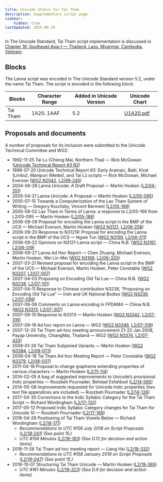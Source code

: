 ```yaml
---
title: Unicode Status for Tai Tham
description: Supplementary script page
sidebar:
    hidden: true
lastUpdated: 2025-09-29
---
```


In The Unicode Standard, Tai Tham script implementation is discussed in [Chapter 16: Southeast Asia-I — Thailand, Laos, Myanmar, Cambodia, Vietnam](https://www.unicode.org/versions/latest/core-spec/chapter-16/#G53337).

## Blocks

The Lanna script was encoded in The Unicode Standard version 5.2, under the name Tai Tham. The script is encoded in the following block:

| Blocks | Character Range | Added in Unicode Version | Unicode Chart |
| ------ | --------------- | ------------------------ | ------------- |
| Tai Tham | 1A20..1AAF | 5.2 | [U1A20.pdf](http://www.unicode.org/charts/PDF/U1A20.pdf) |

## Proposals and documents

A number of proposals for its inclusion were submitted to the Unicode Technical Committee and WG2:
- 1992-11-25 Tai Lu (Chieng Mai, Northern Thai) — Rick McGowan ([Unicode Technical Report #3 R2](http://www.unicode.org/reports/tr3-2/))
- 1999-07-20 Unicode Technical Report #3: Early Aramaic, Balti, Kirat (Limbu), Manipuri (Meitei), and Tai Lü scripts — Rick McGowan, Michael Everson ([WG2 N2042](https://www.unicode.org/wg2/docs/n2042.pdf), [L2/99-245](http://www.unicode.org/L2/L1999/n2042.pdf))
- 2004-06-28 Lanna Unicode: A Draft Proposal — Martin Hosken ([L2/04-351](http://www.unicode.org/cgi-bin/GetMatchingDocs.pl?L2/04-351))
- 2005-04-21 Lanna Unicode: A Proposal — Martin Hosken  ([L2/05-095](http://www.unicode.org/cgi-bin/GetMatchingDocs.pl?L2/05-095))
- 2005-07-15 Towards a Computerization of the Lao Tham System of Writing — Gregory Kourilsky, Vincent Berment  ([L2/05-166](http://www.unicode.org/cgi-bin/GetMatchingDocs.pl?L2/05-166))
- 2005-08-02 Lao Tham in Terms of Lanna: a response to L2/05-166 from L2/05-095 — Martin Hosken  ([L2/05-188](http://www.unicode.org/cgi-bin/GetMatchingDocs.pl?L2/05-188))
- 2006-08-06 Proposal for encoding the Lanna script in the BMP of the UCS — Michael Everson, Martin Hosken ([WG2 N3121](https://www.unicode.org/wg2/docs/n3121.pdf), [L2/06-258](http://www.unicode.org/cgi-bin/GetMatchingDocs.pl?L2/06-258))
- 2006-09-20 Response to N3121R: Proposal for encoding the Lanna script in the BMP of the UCS — Ngwe Tun  ([WG2 N3159](https://www.unicode.org/wg2/docs/n3159.pdf), [L2/06-311](http://www.unicode.org/cgi-bin/GetMatchingDocs.pl?L2/06-311))
- 2006-09-22 Opinions on N3121-Lanna script — China N.B.  ([WG2 N3161](https://www.unicode.org/wg2/docs/n3161.pdf), [L2/06-319](http://www.unicode.org/cgi-bin/GetMatchingDocs.pl?L2/06-319))
- 2006-09-27 Lanna Ad Hoc Report — Chen Zhuang, Michael Everson, Martin Hosken, Wei Lin-Mei ([WG2 N3169](https://www.unicode.org/wg2/docs/n3169.pdf), [L2/06-320](http://www.unicode.org/cgi-bin/GetMatchingDocs.pl?L2/06-320))
- 2007-03-21 Revised proposal for encoding the Lanna script in the BMP of the UCS — Michael Everson, Martin Hosken, Peter Constable ([WG2 N3207](https://www.unicode.org/wg2/docs/n3207.pdf), [L2/07-007](http://www.unicode.org/cgi-bin/GetMatchingDocs.pl?L2/07-007))
- 2007-04-03 Proposing on Encoding Old Tai Lue — China N.B.  ([WG2 N3238](https://www.unicode.org/wg2/docs/n3238.pdf), [L2/07-101](http://www.unicode.org/cgi-bin/GetMatchingDocs.pl?L2/07-101))
- 2007-04-11 Response to Chinese contribution N3238, “Proposing on Encoding Old Tai Lue” — Irish and UK National Bodies ([WG2 N3239](https://www.unicode.org/wg2/docs/n3239.pdf), [L2/07-098](http://www.unicode.org/cgi-bin/GetMatchingDocs.pl?L2/07-098))
- 2007-09-06 Comments on Lanna encoding in FPDAM4 — China N.B.  ([WG2 N3313](https://www.unicode.org/wg2/docs/n3313.pdf), [L2/07-307](http://www.unicode.org/cgi-bin/GetMatchingDocs.pl?L2/07-307))
- 2007-09-10 Response to N3313 — Martin Hosken  ([WG2 N3342](https://www.unicode.org/wg2/docs/n3342.pdf), [L2/07-316](http://www.unicode.org/cgi-bin/GetMatchingDocs.pl?L2/07-316))
- 2007-09-19 Ad hoc report on Lanna — WG2  ([WG2 N3346](https://www.unicode.org/wg2/docs/n3346.pdf), [L2/07-319](http://www.unicode.org/cgi-bin/GetMatchingDocs.pl?L2/07-319))
- 2007-12-20 Tai Tham ad-hoc meeting announcement 21-22 Jan 2008, Payap University, ChiangMai, Thailand — WG2  ([WG2 N3374](https://www.unicode.org/wg2/docs/n3374.pdf), [L2/07-420](http://www.unicode.org/cgi-bin/GetMatchingDocs.pl?L2/07-420))
- 2008-01-28 Tai Tham Subjoined Variants — Martin Hosken  ([WG2 N3384](https://www.unicode.org/wg2/docs/n3384.pdf), [L2/08-073](http://www.unicode.org/cgi-bin/GetMatchingDocs.pl?L2/08-073))
- 2008-04-18 Tai Tham Ad-hoc Meeting Report — Peter Constable  ([WG2 N3379](https://www.unicode.org/wg2/docs/n3379.pdf), [L2/08-037](http://www.unicode.org/cgi-bin/GetMatchingDocs.pl?L2/08-037))
- 2011-04-18 Proposal to change grapheme extending properties of various characters — Martin Hosken  ([L2/11-114](http://www.unicode.org/cgi-bin/GetMatchingDocs.pl?L2/11-114))
- 2014-02-05 A bag of suggested improvements to Unicode’s provisional Indic properties — Roozbeh Pournader, Behdad Esfahbod  ([L2/14-065](http://www.unicode.org/cgi-bin/GetMatchingDocs.pl?L2/14-065))
- 2014-05-08 Improvements requested for Unicode Indic properties (two text file appendices are included) — Roozbeh Pournader  ([L2/14-126](http://www.unicode.org/cgi-bin/GetMatchingDocs.pl?L2/14-126))
- 2017-04-30 Corrections to the Indic Syllabic Category for the Tai Tham Script — Richard Wordingham ([L2/17-120](http://www.unicode.org/cgi-bin/GetMatchingDocs.pl?L2/17-120))
- 2017-05-12 Proposed Indic Syllabic Category changes for Tai Tham for Unicode 10 — Roozbeh Pournader ([L2/17-169](http://www.unicode.org/cgi-bin/GetMatchingDocs.pl?L2/17-169))
- 2018-04-29 Positioning of Tai Tham Vowels Below — Richard Wordingham ([L2/18-171](http://www.unicode.org/cgi-bin/GetMatchingDocs.pl?L2/18-171))
  - _Recommendations to UTC #156 July 2018 on Script Proposals ([L2/18-241](http://www.unicode.org/L2/L2018/18241-script-ad-hoc.pdf)) (See point 15.)_
  - _UTC #156 Minutes ([L2/18-183](http://www.unicode.org/L2/L2018/18183.htm)) (See D.12 for decision and action items)_
- 2018-11-28 Tai Tham ad hoc meeting report — Liang Hai ([L2/18-332](http://www.unicode.org/cgi-bin/GetMatchingDocs.pl?L2/18-332))
  - _Recommendations to UTC #158 January 2019 on Script Proposals ([L2/19-047](https://www.unicode.org/L2/L2019/19047-script-adhoc-recs.pdf)) (See point 15.)_
- 2019-10-07 Structuring Tai Tham Unicode — Martin Hosken ([L2/19-365](http://www.unicode.org/cgi-bin/GetMatchingDocs.pl?L2/19-365))
  - _UTC #161 Minutes ([L2/19-323](https://www.unicode.org/L2/L2019/19323.htm)) (See D.9 for decision and action items)_
